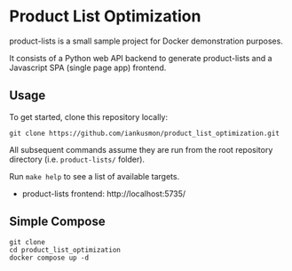 # Product List Optimization
product-lists is a small sample project for Docker demonstration purposes.

It consists of a Python web API backend to generate product-lists and a Javascript SPA (single page app) frontend.

## Usage
To get started, clone this repository locally:
```shell
git clone https://github.com/iankusmon/product_list_optimization.git
```
All subsequent commands assume they are run from the root repository directory
(i.e. `product-lists/` folder).

Run `make help` to see a list of available targets.

* product-lists frontend: http://localhost:5735/


## Simple Compose

```
git clone 
cd product_list_optimization
docker compose up -d
```
